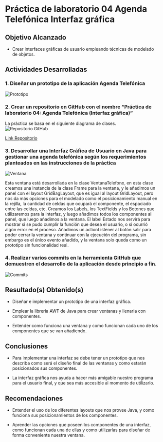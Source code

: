 # Práctica de laboratorio 04 Agenda Telefónica Interfaz gráfica
## Objetivo Alcanzado
 * Crear interfaces gráficas de usuario empleando técnicas de modelado de objetos.
## Actividades Desarrolladas
### 1. Diseñar un prototipo de la aplicación Agenda Telefónica
![Prototipo](https://github.com/mtoledot1/Capturas/blob/master/Practica%204/Prototipo.jpg)

### 2. Crear un repositorio en GitHub con el nombre “Práctica de laboratorio 04: Agenda Telefónica (Interfaz gráfica)”
La práctica se basa en el siguiente diagrama de clases.
![Repositorio GitHub](https://github.com/mtoledot1/Capturas/blob/master/Practica%204/Repositorio.jpg)

[Link Repositorio](hhttps://github.com/mtoledot1/Practica-de-laboratorio-04-Agenda-Telefonica-Interfaz-grafica-)
### 3. Desarrollar una Interfaz Gráfica de Usuario en Java para gestionar una agenda telefónica según los requerimientos planteados en las instrucciones de la práctica
![Ventana](https://github.com/mtoledot1/Capturas/blob/master/Practica%204/Ventana.jpg)

Esta ventana está desarrollada en la clase VentanaTelefono, en esta clase creamos una instancia de la clase Frame para la ventana, y le añadimos un panel con el layout GridBagLayout, que es igual al layout GridLayout, pero nos da más opciones para el modelado como el posicionamiento manual en la rejilla, la cantidad de celdas que ocupará el componente, el espaciado entre las celdas, etc. 
Creamos los Labels, los TextFields y los Botones que utilizaremos para la interfaz, y luego añadimos todos los componentes al panel, que luego añadimos a la ventana. El label Estado nos servirá para mostrar si se pudo cumplir la función que desea el usuario, o si ocurrió algún error en el proceso.
Añadimos un actionListener al botón salir para poder cerrar la ventana y continuar con la ejecución del programa, sin embargo es el único evento añadido, y la ventana solo queda como un prototipo sin funcionalidad real.

### 4. Realizar varios commits en la herramienta GitHub que demuestren el desarrollo de la aplicación desde principio a fin.
![Commits](https://github.com/mtoledot1/Capturas/blob/master/Practica%204/Commits.jpg)

## Resultado(s) Obtenido(s)
 * Diseñar e implementar un prototipo de una interfaz gráfica.
 
 * Emplear la librería AWT de Java para crear ventanas y llenarla con componentes.
 
 * Entender como funciona una ventana y como funcionan cada uno de los componentes que se van añadiendo.
## Conclusiones
 * Para implementar una interfaz se debe tener un prototipo que nos describa como será el diseño final de las ventanas y como estarán posicionados sus componentes.
 
 * La interfaz gráfica nos ayuda a hacer más amigable nuestro programa para el usuario final, y que sea más accesible al momento de utilizarlo.
 
## Recomendaciones

 * Entender el uso de los diferentes layouts que nos provee Java, y como funciona sus posicionamientos de los componentes.
 
 * Aprender las opciones que poseen los componentes de una interfaz, como funcionan cada una de ellas y como utilizarlas para diseñar de forma conveniente nuestra ventana.
